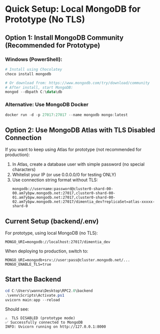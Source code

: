 # Quick Setup: Local MongoDB for Prototype (No TLS)

## Option 1: Install MongoDB Community (Recommended for Prototype)

### Windows (PowerShell):
```powershell
# Install using Chocolatey
choco install mongodb

# Or download from: https://www.mongodb.com/try/download/community
# After install, start MongoDB:
mongod --dbpath C:\data\db
```

### Alternative: Use MongoDB Docker
```powershell
docker run -d -p 27017:27017 --name mongodb mongo:latest
```

## Option 2: Use MongoDB Atlas with TLS Disabled Connection

If you want to keep using Atlas for prototype (not recommended for production):

1. In Atlas, create a database user with simple password (no special characters)
2. Whitelist your IP (or use 0.0.0.0/0 for testing ONLY)
3. Use connection string format without TLS:
   ```
   mongodb://username:password@cluster0-shard-00-00.am7ybpw.mongodb.net:27017,cluster0-shard-00-01.am7ybpw.mongodb.net:27017,cluster0-shard-00-02.am7ybpw.mongodb.net:27017/dimentia_dev?replicaSet=atlas-xxxxx-shard-0
   ```

## Current Setup (backend/.env)

For prototype, using local MongoDB (no TLS):
```
MONGO_URI=mongodb://localhost:27017/dimentia_dev
```

When deploying to production, switch to:
```
MONGO_URI=mongodb+srv://user:pass@cluster.mongodb.net/...
MONGO_ENABLE_TLS=true
```

## Start the Backend

```powershell
cd C:\Users\wanna\Desktop\RPC2.0\backend
.\venv\Scripts\Activate.ps1
uvicorn main:app --reload
```

Should see:
```
⚠️  TLS DISABLED (prototype mode)
✅ Successfully connected to MongoDB
INFO: Uvicorn running on http://127.0.0.1:8000
```
